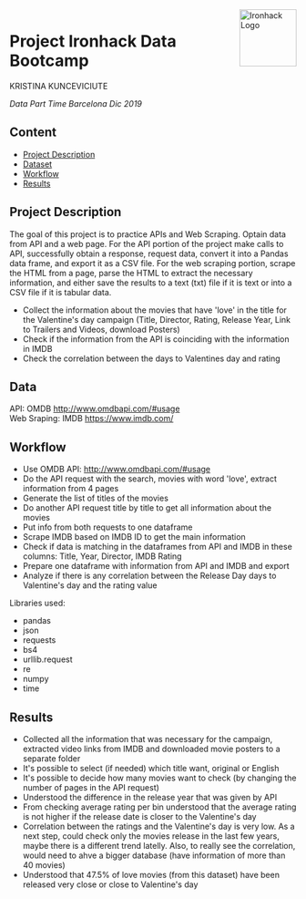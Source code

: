 <img src="https://bit.ly/2VnXWr2" alt="Ironhack Logo" width="100" align="right"/>


#   Project Ironhack Data Bootcamp

KRISTINA KUNCEVICIUTE

*Data Part Time Barcelona Dic 2019*


## Content
- [Project Description](#project)
- [Dataset](#dataset)
- [Workflow](#workflow)
- [Results](#results)

<a name="project"></a>

## Project Description

The goal of this project is to practice APIs and Web Scraping. Optain data from API and a web page. For the API portion of the project make calls to API, successfully obtain a response, request data, convert it into a Pandas data frame, and export it as a CSV file. For the web scraping portion, scrape the HTML from a page, parse the HTML to extract the necessary information, and either save the results to a text (txt) file if it is text or into a CSV file if it is tabular data.

- Collect the information about the movies that have 'love' in the title for the Valentine's day campaign (Title, Director, Rating, Release Year, Link to Trailers and Videos, download Posters)
- Check if the information from the API is coinciding with the information in IMDB
- Check the correlation between the days to Valentines day and rating

<a name="dataset"></a>

## Data

API: OMDB http://www.omdbapi.com/#usage <br>
Web Sraping: IMDB https://www.imdb.com/

<a name="workflow"></a>

## Workflow

- Use OMDB API: http://www.omdbapi.com/#usage
- Do the API request with the search, movies with word 'love', extract information from 4 pages
- Generate the list of titles of the movies
- Do another API request title by title to get all information about the movies
- Put info from both requests to one dataframe
- Scrape IMDB based on IMDB ID to get the main information
- Check if data is matching in the dataframes from API and IMDB in these columns: Title, Year, Director, IMDB Rating
- Prepare one dataframe with information from API and IMDB and export
- Analyze if there is any correlation between the Release Day days to Valentine's day and the rating value

Libraries used:

- pandas
- json
- requests
- bs4
- urllib.request
- re
- numpy
- time

<a name="results"></a>

## Results

- Collected all the information that was necessary for the campaign, extracted video links from IMDB and downloaded movie posters to a separate folder
- It's possible to select (if needed) which title want, original or English
- It's possible to decide how many movies want to check (by changing the number of pages in the API request)
- Understood the difference in the release year that was given by API
- From checking average rating per bin understood that the average rating is not higher if the release date is closer to the Valentine's day
- Correlation between the ratings and the Valentine's day is very low. As a next step, could check only the movies release in the last few years, maybe there is a different trend latelly. Also, to really see the correlation, would need to ahve a bigger database (have information of more than 40 movies)
- Understood that 47.5% of love movies (from this dataset) have been released very close or close to Valentine's day